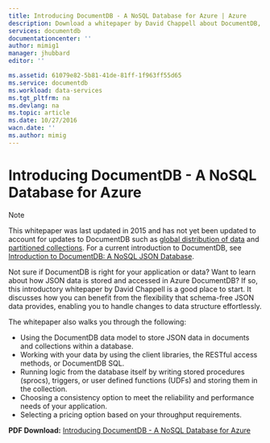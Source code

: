 ```yaml
---
title: Introducing DocumentDB - A NoSQL Database for Azure | Azure
description: Download a whitepaper by David Chappell about DocumentDB, a managed NoSQL database on Azure.
services: documentdb
documentationcenter: ''
author: mimig1
manager: jhubbard
editor: ''

ms.assetid: 61079e82-5b81-41de-81ff-1f963ff55d65
ms.service: documentdb
ms.workload: data-services
ms.tgt_pltfrm: na
ms.devlang: na
ms.topic: article
ms.date: 10/27/2016
wacn.date: ''
ms.author: mimig
---
```


# Introducing DocumentDB - A NoSQL Database for Azure 

> [!NOTE]
> This whitepaper was last updated in 2015 and has not yet been updated to account for updates to DocumentDB such as [global distribution of data](./documentdb-distribute-data-globally.md) and [partitioned collections](./documentdb-partition-data.md). For a current introduction to DocumentDB, see [Introduction to DocumentDB: A NoSQL JSON Database](./documentdb-introduction.md).

Not sure if DocumentDB is right for your application or data? Want to learn about how JSON data is stored and accessed in Azure DocumentDB? If so, this introductory whitepaper by David Chappell is a good place to start. It discusses how you can benefit from the flexibility that schema-free JSON data provides, enabling you to handle changes to data structure effortlessly. 

The whitepaper also walks you through the following:

- Using the DocumentDB data model to store JSON data in documents and collections within a database. 
- Working with your data by using the client libraries, the RESTful access methods, or DocumentDB SQL. 
- Running logic from the database itself by writing stored procedures (sprocs), triggers, or user defined functions (UDFs) and storing them in the collection.
- Choosing a consistency option to meet the reliability and performance needs of your application.
- Selecting a pricing option based on your throughput requirements.

**PDF Download:** [Introducing DocumentDB - A NoSQL Database for Azure](http://go.microsoft.com/fwlink/?LinkId=511318)